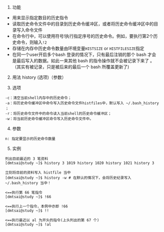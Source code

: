 1. 功能
 - 用来显示指定数目的历史指令
 - 读取历史命令文件中的目录到历史命令缓冲区，或者将历史命令缓冲区中的目录写入命令文件
 - 在命令行中，可以使用符号!执行指定序号的历史命令。例如，要执行第2个历史命令，则输入`!2`
 - 存储在内存中历史命令数量由环境变量`HISTSIZE` or `HISTFILESIZE`指定
 - 在同一个user开启多个bash 登录的情况下，只有最后注销的那个 bash 才会是最后写入的数据。如此一来其他 bash 的指令操作就不会被记录下来了 。（其实有被记录，只是被后来的最后一个 bash 所覆盖更新了)

2. 用法
history (选项)（参数）

3. 选项
```
-c：清空当前shell内存中的历史命令；
-a：将历史命令缓冲区中命令写入历史命令文件histfiles中，默认写入 ~/.bash_history ；
-r：将历史命令文件中的命令读入当前shell的历史命令缓冲区；
-w：将当前历史命令缓冲区命令写入历史命令文件中。
```

4. 参数
```
n: 指定要显示的历史命令数量
```
5. 实例

```
列出目前最近的 3 笔资料
[dmtsai@study ~]$ history 3 1019 history 1020 history 1021 history 3

立刻将目前的资料写入 histfile 当中
[dmtsai@study ~]$ history -w # 在默认的情况下，会将历史纪录写入 ~/.bash_history 当中！

<==执行第 66 笔指令
[dmtsai@study ~]$ !66

<==执行上一个指令，本例中亦即 !66
[dmtsai@study ~]$ !!

<==执行最近以 al 为开头的指令(上头列出的第 67 个)
[dmtsai@study ~]$ !al
```
